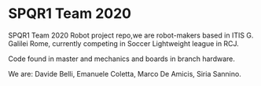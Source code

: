 # SPQR1 Team 2020

SPQR1 Team 2020 Robot project repo,we are robot-makers based in ITIS G. Galilei Rome, currently competing in Soccer Lightweight league in RCJ.

Code found in master and mechanics and boards in branch hardware.

We are: 
  Davide Belli,
  Emanuele Coletta,
  Marco De Amicis,
  Siria Sannino.
